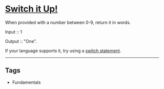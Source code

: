 # [Switch it Up!](https://www.codewars.com/kata/5808dcb8f0ed42ae34000031)

When provided with a number between 0-9, return it in words.

Input :: 1

Output :: "One".

If your language supports it, try using a <a href="https://en.wikipedia.org/wiki/Switch_statement">switch statement</a>.

---

## Tags

- Fundamentals
